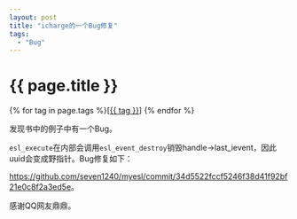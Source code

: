 ```yaml
---
layout: post
title: "icharge的一个Bug修复"
tags:
  - "Bug"
---
```


# {{ page.title }}

<div class="tags">
{% for tag in page.tags %}[<a class="tag" href="/tags.html#{{ tag }}">{{ tag }}</a>] {% endfor %}
</div>

发现书中的例子中有一个Bug。

`esl_execute`在内部会调用`esl_event_destroy`销毁handle->last_ievent，因此uuid会变成野指针。Bug修复如下：

<https://github.com/seven1240/myesl/commit/34d5522fccf5246f38d41f92bf21e0c8f2a3ed5e>。

感谢QQ网友鼎鼎。
